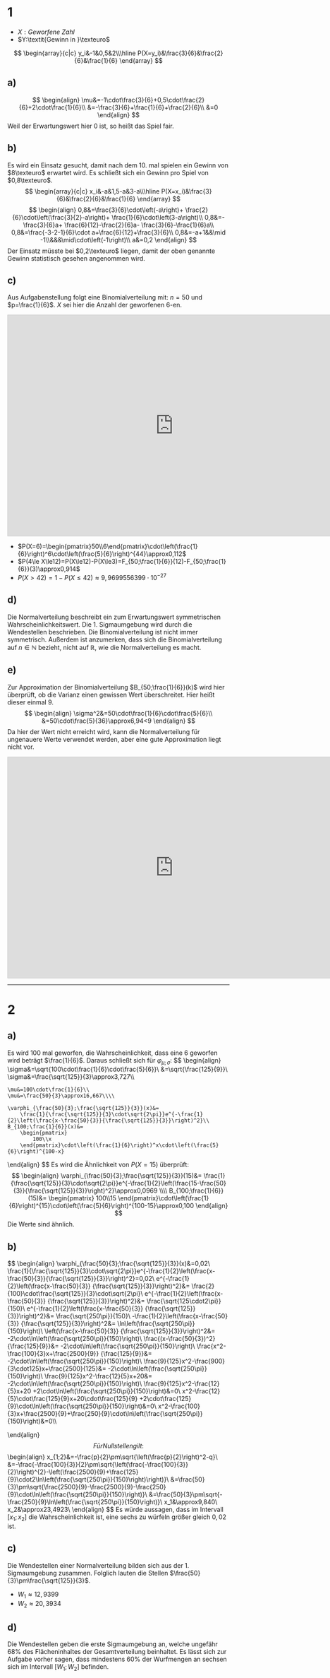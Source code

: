 # 1

- $X:\textit{Geworfene Zahl}$
- $Y:\textit{Gewinn in }\texteuro$

$$
\begin{array}{c|c}
y_i&-1&0,5&2\\\hline
P(X=y_i)&\frac{3}{6}&\frac{2}{6}&\frac{1}{6}
\end{array}
$$
## a)
$$
\begin{align}
	\mu&=-1\cdot\frac{3}{6}+0,5\cdot\frac{2}{6}+2\cdot\frac{1}{6}\\
	&=-\frac{3}{6}+\frac{1}{6}+\frac{2}{6}\\
	&=0
\end{align}
$$
Weil der Erwartungswert hier $0$ ist, so heißt das Spiel fair.

## b)
Es wird ein Einsatz gesucht, damit nach dem $10.$ mal spielen ein Gewinn von $8\texteuro$ erwartet wird. Es schließt sich ein Gewinn pro Spiel von $0,8\texteuro$.
$$
\begin{array}{c|c}
x_i&-a&1,5-a&3-a\\\hline
P(X=x_i)&\frac{3}{6}&\frac{2}{6}&\frac{1}{6}
\end{array}
$$
$$
\begin{align}
	0,8&=\frac{3}{6}\cdot\left(-a\right)+
		\frac{2}{6}\cdot\left(\frac{3}{2}-a\right)+
		\frac{1}{6}\cdot\left(3-a\right)\\
	0,8&=-\frac{3}{6}a+
		\frac{6}{12}-\frac{2}{6}a-
		\frac{3}{6}-\frac{1}{6}a\\
	0,8&=\frac{-3-2-1}{6}\cdot a+\frac{6}{12}+\frac{3}{6}\\
	0,8&=-a+1&&\mid -1\\&&&\mid\cdot\left(-1\right)\\
	a&=0,2
\end{align}
$$
Der Einsatz müsste bei $0,2\texteuro$ liegen, damit der oben genannte Gewinn statistisch gesehen angenommen wird.

## c)
Aus Aufgabenstellung folgt eine Binomialverteilung mit:
$n=50$ und $p=\frac{1}{6}$.
$X$ sei hier die Anzahl der geworfenen $6$-en.
<iframe src="https://www.desmos.com/calculator/rhkfb9u2x5?embed" width="750" height="500" style="border: 1px solid #ccc" frameborder=0></iframe>

- $P(X=6)=\begin{pmatrix}50\\6\end{pmatrix}\cdot\left(\frac{1}{6}\right)^6\cdot\left(\frac{5}{6}\right)^{44}\approx0,112$
- $P(4\le X\le12)=P(X\le12)-P(X\le3)=F_{50;\frac{1}{6}}(12)-F_{50;\frac{1}{6}}(3)\approx0,914$
- $P(X>42)=1-P(X\le 42)\approx9,9699556399\cdot10^{−27}$

## d)
Die Normalverteilung beschreibt ein zum Erwartungswert symmetrischen Wahrscheinlichkeitswert. Die 1. Sigmaumgebung wird durch die Wendestellen beschrieben.
Die Binomialverteilung ist nicht immer symmetrisch. Außerdem ist anzumerken, dass sich die Binomialverteilung auf $n\in \mathbb{N}$ bezieht, nicht auf $\mathbb{R}$, wie die Normalverteilung es macht.

## e)
Zur Approximation der Binomialverteilung $B_{50;\frac{1}{6}}(k)$ wird hier überprüft, ob die Varianz einen gewissen Wert überschreitet. Hier heißt dieser einmal $9$.
$$
\begin{align}
	\sigma^2&=50\cdot\frac{1}{6}\cdot\frac{5}{6}\\
	&=50\cdot\frac{5}{36}\approx6,94<9
\end{align}
$$
Da hier der Wert nicht erreicht wird, kann die Normalverteilung für ungenauere Werte verwendet werden, aber eine gute Approximation liegt nicht vor.
<iframe src="https://www.desmos.com/calculator/ksm5w9dpdi?embed" width="750" height="500" style="border: 1px solid #ccc" frameborder=0></iframe>

---
# 2
## a)
Es wird $100$ mal geworfen, die Wahrscheinlichkeit, dass eine $6$ geworfen wird beträgt $\frac{1}{6}$. Daraus schließt sich für $\varphi_{\mu;\sigma}$:
$$
\begin{align}
	\sigma&=\sqrt{100\cdot\frac{1}{6}\cdot\frac{5}{6}}\\
	&=\sqrt{\frac{125}{9​}}\\
	\sigma&=\frac{\sqrt{125}}{3}\approx3,727\\\\
	
	\mu&=100\cdot\frac{1}{6}\\
	\mu&=\frac{50}{3}\approx16,667\\\\​
	
	\varphi_{\frac{50}{3};\frac{\sqrt{125}}{3}}(x)&=
		\frac{1}{\frac{\sqrt{125}}{3}\cdot\sqrt{2\pi}}e^{-\frac{1}{2}\left(\frac{x-\frac{50}{3}}{\frac{\sqrt{125}}{3}}\right)^2}\\
	B_{100;\frac{1}{6}}(x)&=
		\begin{pmatrix}
			100\\x
		\end{pmatrix}\cdot\left(\frac{1}{6}\right)^x\cdot\left(\frac{5}{6}\right)^{100-x}
\end{align}
$$
Es wird die Ähnlichkeit von $P(X=15)$ überprüft:
$$
\begin{align}
	\varphi_{\frac{50}{3};\frac{\sqrt{125}}{3}}(15)&=
		\frac{1}{\frac{\sqrt{125}}{3}\cdot\sqrt{2\pi}}e^{-\frac{1}{2}\left(\frac{15-\frac{50}{3}}{\frac{\sqrt{125}}{3}}\right)^2}\approx0,0969
	\\\\
	B_{100;\frac{1}{6}}(15)&=
		\begin{pmatrix}
			100\\15
		\end{pmatrix}\cdot\left(\frac{1}{6}\right)^{15}\cdot\left(\frac{5}{6}\right)^{100-15}\approx0,100
\end{align}
$$
Die Werte sind ähnlich.

## b)
$$
\begin{align}
	\varphi_{\frac{50}{3};\frac{\sqrt{125}}{3}}(x)&=0,02\\
	\frac{1}{\frac{\sqrt{125}}{3}\cdot\sqrt{2\pi}}e^{-\frac{1}{2}\left(\frac{x-\frac{50}{3}}{\frac{\sqrt{125}}{3}}\right)^2}=0,02\\
	e^{-\frac{1}{2}\left(\frac{x-\frac{50}{3}}
		{\frac{\sqrt{125}}{3}}\right)^2}&=
			\frac{2}{100}\cdot\frac{\sqrt{125}}{3}\cdot\sqrt{2\pi}\\
	e^{-\frac{1}{2}\left(\frac{x-\frac{50}{3}}
		{\frac{\sqrt{125}}{3}}\right)^2}&=
			\frac{\sqrt{125\cdot2\pi}}{150}\\
	e^{-\frac{1}{2}\left(\frac{x-\frac{50}{3}}
		{\frac{\sqrt{125}}{3}}\right)^2}&=
			\frac{\sqrt{250\pi}}{150}\\
	-\frac{1}{2}\left(\frac{x-\frac{50}{3}}
		{\frac{\sqrt{125}}{3}}\right)^2&=
			\ln\left(\frac{\sqrt{250\pi}}{150}\right)\\
	\left(\frac{x-\frac{50}{3}}
		{\frac{\sqrt{125}}{3}}\right)^2&=
			-2\cdot\ln\left(\frac{\sqrt{250\pi}}{150}\right)\\
	\frac{(x-\frac{50}{3})^2}
		{\frac{125}{9}}&=
			-2\cdot\ln\left(\frac{\sqrt{250\pi}}{150}\right)\\
	\frac{x^2-\frac{100}{3}x+\frac{2500}{9}}
		{\frac{125}{9}}&=
		-2\cdot\ln\left(\frac{\sqrt{250\pi}}{150}\right)\\
	\frac{9}{125}x^2-\frac{900}{3\cdot125}x+\frac{2500}{125}&=
		-2\cdot\ln\left(\frac{\sqrt{250\pi}}{150}\right)\\
	\frac{9}{125}x^2-\frac{12}{5}x+20&=
		-2\cdot\ln\left(\frac{\sqrt{250\pi}}{150}\right)\\
	\frac{9}{125}x^2-\frac{12}{5}x+20
		+2\cdot\ln\left(\frac{\sqrt{250\pi}}{150}\right)&=0\\
	x^2-\frac{12}{5}\cdot\frac{125}{9}x+20\cdot\frac{125}{9}
		+2\cdot\frac{125}{9}\cdot\ln\left(\frac{\sqrt{250\pi}}{150}\right)&=0\\
	x^2-\frac{100}{3}x+\frac{2500}{9}+\frac{250}{9}\cdot\ln\left(\frac{\sqrt{250\pi}}{150}\right)&=0\\\\
	
\end{align}
$$
Für Nullstellen gilt:
$$
\begin{align}
	x_{1;2}&=-\frac{p}{2}\pm\sqrt{\left(\frac{p}{2}\right)^2-q}\\
	&=-\frac{-\frac{100}{3}}{2}\pm\sqrt{\left(\frac{-\frac{100}{3}}{2}\right)^{2}-\left(\frac{2500}{9}+\frac{125}{9}\cdot2\ln\left(\frac{\sqrt{250\pi}}{150}\right)\right)}\\
	&=\frac{50}{3}\pm\sqrt{\frac{2500}{9}​-\frac{2500}{9}-\frac{250}{9}\cdot\ln\left(\frac{\sqrt{250\pi}}{150}\right)}\\
	&=\frac{50}{3}\pm\sqrt{-\frac{250}{9}\ln\left(\frac{\sqrt{250\pi}}{150}\right)}\\
	x_1&\approx9,840\\
	x_2&\approx23,4923\\
\end{align}
$$
Es würde aussagen, dass im Intervall $\left[x_1;x_2\right]$ die Wahrscheinlichkeit ist, eine sechs zu würfeln größer gleich $0,02$ ist.

## c)
Die Wendestellen einer Normalverteilung bilden sich aus der 1. Sigmaumgebung zusammen.
Folglich lauten die Stellen $\frac{50}{3}\pm\frac{\sqrt{125}}{3}$.
- $W_1\approx12,9399$
- $W_2\approx20,3934$

## d)
Die Wendestellen geben die erste Sigmaumgebung an, welche ungefähr $68\%$ des Flächeninhaltes der Gesamtverteilung beinhaltet. Es lässt sich zur Aufgabe vorher sagen, dass mindestens $60\%$ der Wurfmengen an sechsen sich im Intervall $\left[W_1;W_2\right]$ befinden.